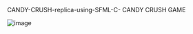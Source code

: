 CANDY-CRUSH-replica-using-SFML-C-
CANDY CRUSH GAME

![image](https://github.com/Fasih-DS-AI/CANDY-CRUSH-replica-using-SFML-C-/assets/165383319/24e8d4a4-ed9f-47a7-b5d0-e48857b487fb)
